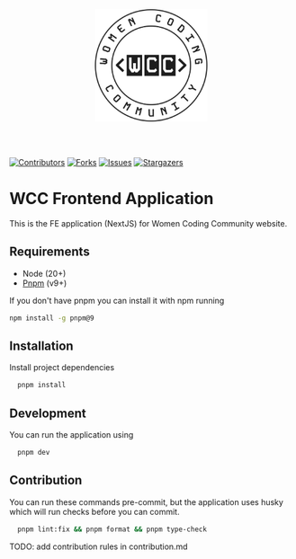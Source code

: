 <div style="display: flex; justify-content:center; padding-bottom: 50px">
  <img src="public/logo_white.png" alt="WCC Logo White" width="200" height="200">
</div>

[![Contributors][contributors-shield]][contributors-url]
[![Forks][forks-shield]][forks-url]
[![Issues][issues-shield]][issues-url]
[![Stargazers][stars-shield]][stars-url]

[contributors-shield]: https://img.shields.io/github/contributors/women-coding-community/wcc-frontend.svg
[contributors-url]: https://github.com/women-coding-community/wcc-frontend/pulse/contributors
[forks-shield]: https://img.shields.io/github/forks/women-coding-community/wcc-frontend.svg
[forks-url]: https://github.com/women-coding-community/wcc-frontend/network/members
[issues-shield]: https://img.shields.io/github/issues/women-coding-community/wcc-frontend.svg
[issues-url]: https://github.com/women-coding-community/wcc-frontend/issues
[stars-shield]: https://img.shields.io/github/stars/women-coding-community/wcc-frontend.svg
[stars-url]: https://github.com/women-coding-community/wcc-frontend/stargazers

# WCC Frontend Application

This is the FE application (NextJS) for Women Coding Community website.

## Requirements

- Node (20+)
- [Pnpm](https://pnpm.io/) (v9+)

If you don't have pnpm you can install it with npm running

```bash
npm install -g pnpm@9
```

## Installation

Install project dependencies

```bash
  pnpm install
```

## Development

You can run the application using

```bash
  pnpm dev
```

## Contribution

You can run these commands pre-commit, but the application uses husky which will run
checks before you can commit.

```bash
  pnpm lint:fix && pnpm format && pnpm type-check
```

TODO: add contribution rules in contribution.md
